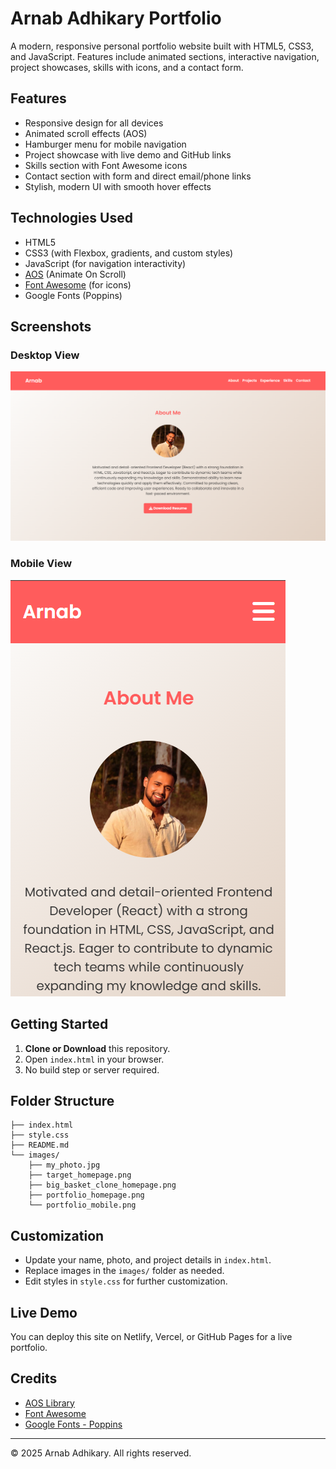# Arnab Adhikary Portfolio

A modern, responsive personal portfolio website built with HTML5, CSS3, and JavaScript. Features include animated sections, interactive navigation, project showcases, skills with icons, and a contact form.

## Features
- Responsive design for all devices
- Animated scroll effects (AOS)
- Hamburger menu for mobile navigation
- Project showcase with live demo and GitHub links
- Skills section with Font Awesome icons
- Contact section with form and direct email/phone links
- Stylish, modern UI with smooth hover effects

## Technologies Used
- HTML5
- CSS3 (with Flexbox, gradients, and custom styles)
- JavaScript (for navigation interactivity)
- [AOS](https://michalsnik.github.io/aos/) (Animate On Scroll)
- [Font Awesome](https://fontawesome.com/) (for icons)
- Google Fonts (Poppins)

## Screenshots

### Desktop View
![Portfolio Homepage - Desktop](images/portfolio_homepage.png)

### Mobile View
![Portfolio Homepage - Mobile](images/portfolio_mobile.png)

## Getting Started
1. **Clone or Download** this repository.
2. Open `index.html` in your browser.
3. No build step or server required.

## Folder Structure
```
├── index.html
├── style.css
├── README.md
└── images/
    ├── my_photo.jpg
    ├── target_homepage.png
    ├── big_basket_clone_homepage.png
    ├── portfolio_homepage.png
    └── portfolio_mobile.png
```

## Customization
- Update your name, photo, and project details in `index.html`.
- Replace images in the `images/` folder as needed.
- Edit styles in `style.css` for further customization.

## Live Demo
You can deploy this site on Netlify, Vercel, or GitHub Pages for a live portfolio.

## Credits
- [AOS Library](https://michalsnik.github.io/aos/)
- [Font Awesome](https://fontawesome.com/)
- [Google Fonts - Poppins](https://fonts.google.com/specimen/Poppins)

---

© 2025 Arnab Adhikary. All rights reserved.
